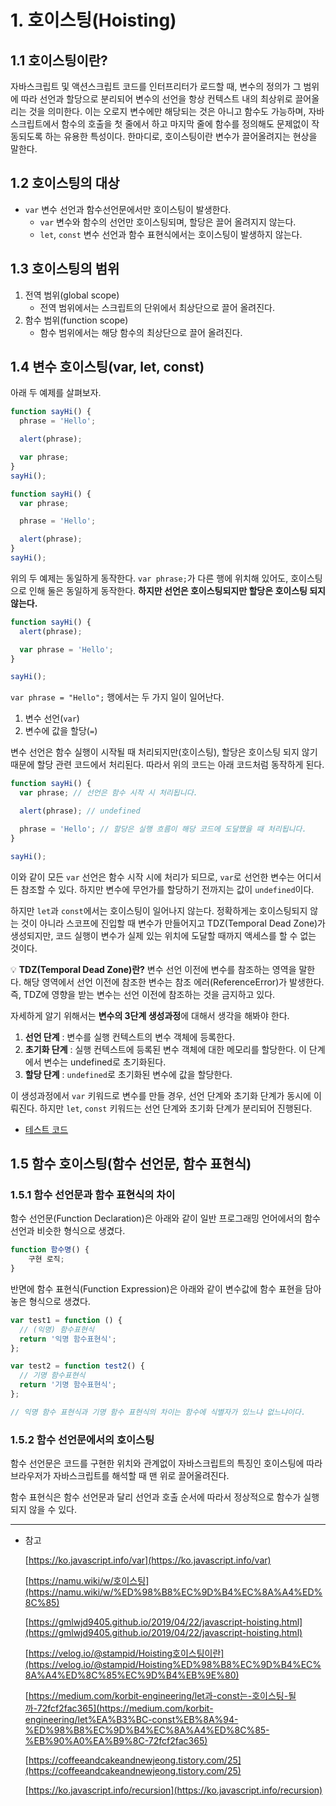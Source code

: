 # 1. 호이스팅(Hoisting)

## 1.1 호이스팅이란?

자바스크립트 및 액션스크립트 코드를 인터프리터가 로드할 때, 변수의 정의가 그 범위에 따라 선언과 할당으로 분리되어 변수의 선언을 항상 컨텍스트 내의 최상위로 끌어올리는 것을 의미한다. 이는 오로지 변수에만 해당되는 것은 아니고 함수도 가능하며, 자바스크립트에서 함수의 호출을 첫 줄에서 하고 마지막 줄에 함수를 정의해도 문제없이 작동되도록 하는 유용한 특성이다. 한마디로, 호이스팅이란 변수가 끌어올려지는 현상을 말한다.

## 1.2 호이스팅의 대상

- `var` 변수 선언과 함수선언문에서만 호이스팅이 발생한다.
  - `var` 변수와 함수의 선언만 호이스팅되며, 할당은 끌어 올려지지 않는다.
  - `let`, `const` 변수 선언과 함수 표현식에서는 호이스팅이 발생하지 않는다.

## 1.3 호이스팅의 범위

1. 전역 범위(global scope)
   - 전역 범위에서는 스크립트의 단위에서 최상단으로 끌어 올려진다.
2. 함수 범위(function scope)
   - 함수 범위에서는 해당 함수의 최상단으로 끌어 올려진다.

## 1.4 변수 호이스팅(var, let, const)

아래 두 예제를 살펴보자.

```jsx
function sayHi() {
  phrase = 'Hello';

  alert(phrase);

  var phrase;
}
sayHi();
```

```jsx
function sayHi() {
  var phrase;

  phrase = 'Hello';

  alert(phrase);
}
sayHi();
```

위의 두 예제는 동일하게 동작한다. `var phrase;`가 다른 행에 위치해 있어도, 호이스팅으로 인해 둘은 동일하게 동작한다. **하지만 선언은 호이스팅되지만 할당은 호이스팅 되지 않는다.**

```jsx
function sayHi() {
  alert(phrase);

  var phrase = 'Hello';
}

sayHi();
```

`var phrase = "Hello";` 행에서는 두 가지 일이 일어난다.

1. 변수 선언(`var`)
2. 변수에 값을 할당(`=`)

변수 선언은 함수 실행이 시작될 때 처리되지만(호이스팅), 할당은 호이스팅 되지 않기 때문에 할당 관련 코드에서 처리된다. 따라서 위의 코드는 아래 코드처럼 동작하게 된다.

```jsx
function sayHi() {
  var phrase; // 선언은 함수 시작 시 처리됩니다.

  alert(phrase); // undefined

  phrase = 'Hello'; // 할당은 실행 흐름이 해당 코드에 도달했을 때 처리됩니다.
}

sayHi();
```

이와 같이 모든 `var` 선언은 함수 시작 시에 처리가 되므로, `var`로 선언한 변수는 어디서든 참조할 수 있다. 하지만 변수에 무언가를 할당하기 전까지는 값이 `undefined`이다.

하지만 `let`과 `const`에서는 호이스팅이 일어나지 않는다. 정확하게는 호이스팅되지 않는 것이 아니라 스코프에 진입할 때 변수가 만들어지고 TDZ(Temporal Dead Zone)가 생성되지만, 코드 실행이 변수가 실제 있는 위치에 도달할 때까지 액세스를 할 수 없는 것이다.

💡 **TDZ(Temporal Dead Zone)란?**
변수 선언 이전에 변수를 참조하는 영역을 말한다. 해당 영역에서 선언 이전에 참조한 변수는 참조 에러(ReferenceError)가 발생한다. 즉, TDZ에 영향을 받는 변수는 선언 이전에 참조하는 것을 금지하고 있다.

자세하게 알기 위해서는 **변수의 3단계 생성과정**에 대해서 생각을 해봐야 한다.

1. **선언 단계** : 변수를 실행 컨텍스트의 변수 객체에 등록한다.
2. **초기화 단계** : 실행 컨텍스트에 등록된 변수 객체에 대한 메모리를 할당한다. 이 단계에서 변수는 undefined로 초기화된다.
3. **할당 단계** : `undefined`로 초기화된 변수에 값을 할당한다.

이 생성과정에서 `var` 키워드로 변수를 만들 경우, 선언 단계와 초기화 단계가 동시에 이뤄진다. 하지만 `let`, `const` 키워드는 선언 단계와 초기화 단계가 분리되어 진행된다.

- [테스트 코드](http://pythontutor.com/visualize.html#mode=edit)

## 1.5 함수 호이스팅(함수 선언문, 함수 표현식)

### 1.5.1 함수 선언문과 함수 표현식의 차이

함수 선언문(Function Declaration)은 아래와 같이 일반 프로그래밍 언어에서의 함수 선언과 비슷한 형식으로 생겼다.

```jsx
function 함수명() {
	구현 로직;
}
```

반면에 함수 표현식(Function Expression)은 아래와 같이 변수값에 함수 표현을 담아 놓은 형식으로 생겼다.

```jsx
var test1 = function () {
  // (익명) 함수표현식
  return '익명 함수표현식';
};

var test2 = function test2() {
  // 기명 함수표현식
  return '기명 함수표현식';
};

// 익명 함수 표현식과 기명 함수 표현식의 차이는 함수에 식별자가 있느냐 없느냐이다.
```

### 1.5.2 함수 선언문에서의 호이스팅

함수 선언문은 코드를 구현한 위치와 관계없이 자바스크립트의 특징인 호이스팅에 따라 브라우저가 자바스크립트를 해석할 때 맨 위로 끌어올려진다.

함수 표현식은 함수 선언문과 달리 선언과 호출 순서에 따라서 정상적으로 함수가 실행되지 않을 수 있다.

---

- 참고

  [https://ko.javascript.info/var](https://ko.javascript.info/var)

  [https://namu.wiki/w/호이스팅](https://namu.wiki/w/%ED%98%B8%EC%9D%B4%EC%8A%A4%ED%8C%85)

  [https://gmlwjd9405.github.io/2019/04/22/javascript-hoisting.html](https://gmlwjd9405.github.io/2019/04/22/javascript-hoisting.html)

  [https://velog.io/@stampid/Hoisting호이스팅이란](https://velog.io/@stampid/Hoisting%ED%98%B8%EC%9D%B4%EC%8A%A4%ED%8C%85%EC%9D%B4%EB%9E%80)

  [https://medium.com/korbit-engineering/let과-const는-호이스팅-될까-72fcf2fac365](https://medium.com/korbit-engineering/let%EA%B3%BC-const%EB%8A%94-%ED%98%B8%EC%9D%B4%EC%8A%A4%ED%8C%85-%EB%90%A0%EA%B9%8C-72fcf2fac365)

  [https://coffeeandcakeandnewjeong.tistory.com/25](https://coffeeandcakeandnewjeong.tistory.com/25)

  [https://ko.javascript.info/recursion](https://ko.javascript.info/recursion)
